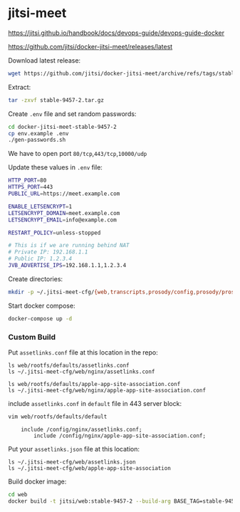 # jitsi-meet

https://jitsi.github.io/handbook/docs/devops-guide/devops-guide-docker

https://github.com/jitsi/docker-jitsi-meet/releases/latest

Download latest release:
```bash
wget https://github.com/jitsi/docker-jitsi-meet/archive/refs/tags/stable-9457-2.tar.gz
```

Extract:
```bash
tar -zxvf stable-9457-2.tar.gz
```

Create `.env` file and set random passwords:
```bash
cd docker-jitsi-meet-stable-9457-2
cp env.example .env
./gen-passwords.sh
```

We have to open port `80/tcp`,`443/tcp`,`10000/udp`

Update these values in `.env` file:
```bash
HTTP_PORT=80
HTTPS_PORT=443
PUBLIC_URL=https://meet.example.com

ENABLE_LETSENCRYPT=1
LETSENCRYPT_DOMAIN=meet.example.com
LETSENCRYPT_EMAIL=info@example.com

RESTART_POLICY=unless-stopped

# This is if we are running behind NAT
# Private IP: 192.168.1.1
# Public IP: 1.2.3.4
JVB_ADVERTISE_IPS=192.168.1.1,1.2.3.4
```

Create directories:
```bash
mkdir -p ~/.jitsi-meet-cfg/{web,transcripts,prosody/config,prosody/prosody-plugins-custom,jicofo,jvb,jigasi,jibri}
```

Start docker compose:
```bash
docker-compose up -d
```

### Custom Build

Put `assetlinks.conf` file at this location in the repo: 
```
ls web/rootfs/defaults/assetlinks.conf
ls ~/.jitsi-meet-cfg/web/nginx/assetlinks.conf

ls web/rootfs/defaults/apple-app-site-association.conf
ls ~/.jitsi-meet-cfg/web/nginx/apple-app-site-association.conf
```

include `assetlinks.conf` in `default` file in 443 server block:
```bash
vim web/rootfs/defaults/default
```

```
	include /config/nginx/assetlinks.conf;
        include /config/nginx/apple-app-site-association.conf;
```


Put your `assetlinks.json` file at this location:
```
ls ~/.jitsi-meet-cfg/web/assetlinks.json
ls ~/.jitsi-meet-cfg/web/apple-app-site-association
```

Build docker image:
```bash
cd web
docker build -t jitsi/web:stable-9457-2 --build-arg BASE_TAG=stable-9457-2 .
```


